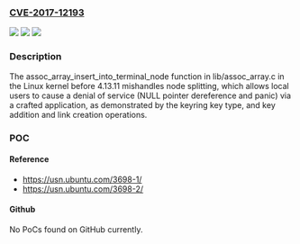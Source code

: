 ### [CVE-2017-12193](https://cve.mitre.org/cgi-bin/cvename.cgi?name=CVE-2017-12193)
![](https://img.shields.io/static/v1?label=Product&message=Linux%20kernel%20since%203.13%20up%20to%204.14%20(not%20including)&color=blue)
![](https://img.shields.io/static/v1?label=Version&message=Linux%20kernel%20since%203.13%20up%20to%204.14%20(not%20including)%20&color=brightgreen)
![](https://img.shields.io/static/v1?label=Vulnerability&message=CWE-476&color=brightgreen)

### Description

The assoc_array_insert_into_terminal_node function in lib/assoc_array.c in the Linux kernel before 4.13.11 mishandles node splitting, which allows local users to cause a denial of service (NULL pointer dereference and panic) via a crafted application, as demonstrated by the keyring key type, and key addition and link creation operations.

### POC

#### Reference
- https://usn.ubuntu.com/3698-1/
- https://usn.ubuntu.com/3698-2/

#### Github
No PoCs found on GitHub currently.

